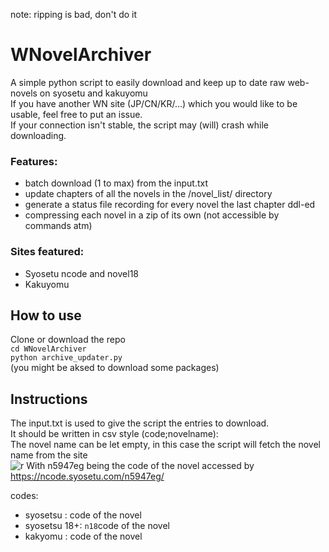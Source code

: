 note: ripping is bad, don't do it
# WNovelArchiver
A simple python script to easily download and keep up to date raw web-novels on syosetu and kakuyomu  
If you have another WN site (JP/CN/KR/...) which you would like to be usable, feel free to put an issue.  
If your connection isn't stable, the script may (will) crash while downloading.
### Features:
* batch download (1 to max) from the input.txt
* update chapters of all the novels in the /novel_list/ directory
* generate a status file recording for every novel the last chapter ddl-ed
* compressing each novel in a zip of its own (not accessible by commands atm)

### Sites featured:
* Syosetu ncode and novel18
* Kakuyomu


## How to use

Clone or download the repo  <br>
<code>cd WNovelArchiver</code><br>
<code>python archive_updater.py</code><br>
(you might be aksed to download some packages)<br>

## Instructions
The input.txt is used to give the script the entries to download.  
It should be written in csv style (code;novelname):  
The novel name can be let empty, in this case the script will fetch the novel name from the site  
![r](https://image.prntscr.com/image/8AY0wQWOQfqTNRfqg9Lejg.png)
With n5947eg being the code of the novel accessed by https://ncode.syosetu.com/n5947eg/

codes:
* syosetsu    : code of the novel
* syosetsu 18+: <code>n18</code>code of the novel
* kakyomu     : code of the novel
